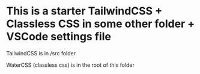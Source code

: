 # This is a starter TailwindCSS + Classless CSS in some other folder + VSCode settings file

TailwindCSS is in /src folder

WaterCSS (classless css) is in the root of this folder
